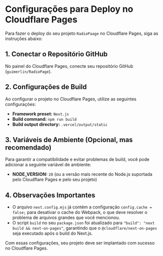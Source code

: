 # Configurações para Deploy no Cloudflare Pages

Para fazer o deploy do seu projeto `RadioPaage` no Cloudflare Pages, siga as instruções abaixo:

## 1. Conectar o Repositório GitHub

No painel do Cloudflare Pages, conecte seu repositório GitHub (`guimerlin/RadioPage`).

## 2. Configurações de Build

Ao configurar o projeto no Cloudflare Pages, utilize as seguintes configurações:

*   **Framework preset:** `Next.js`
*   **Build command:** `npm run build`
*   **Build output directory:** `.vercel/output/static`

## 3. Variáveis de Ambiente (Opcional, mas recomendado)

Para garantir a compatibilidade e evitar problemas de build, você pode adicionar a seguinte variável de ambiente:

*   **NODE_VERSION:** `20` (ou a versão mais recente do Node.js suportada pelo Cloudflare Pages e pelo seu projeto)

## 4. Observações Importantes

*   O arquivo `next.config.mjs` já contém a configuração `config.cache = false;` para desativar o cache do Webpack, o que deve resolver o problema de arquivos grandes que você mencionou.
*   O script `build` no seu `package.json` foi atualizado para `"build": "next build && next-on-pages"`, garantindo que o `@cloudflare/next-on-pages` seja executado após o build do Next.js.

Com essas configurações, seu projeto deve ser implantado com sucesso no Cloudflare Pages.


